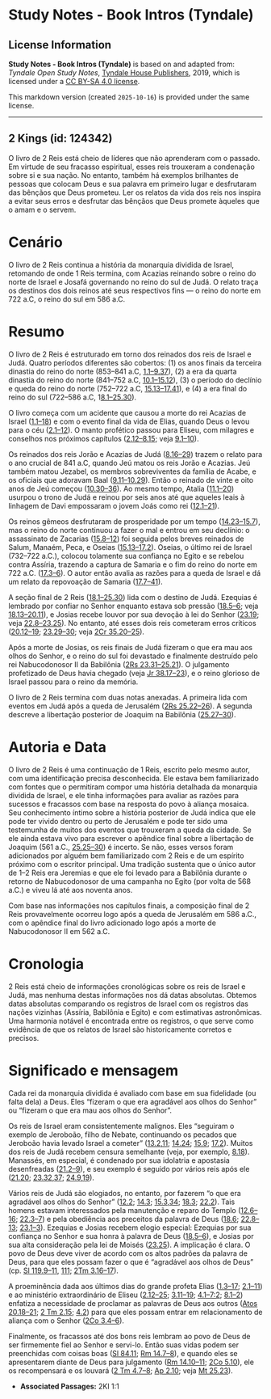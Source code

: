 # Study Notes - Book Intros (Tyndale)

## License Information

**Study Notes - Book Intros (Tyndale)** is based on and adapted from: _Tyndale Open Study Notes_, [Tyndale House Publishers](https://tyndaleopenresources.com/), 2019, which is licensed under a [CC BY-SA 4.0 license](https://creativecommons.org/licenses/by-sa/4.0/legalcode.en).

This markdown version (created `2025-10-16`) is provided under the same license.



--------------------------------

## 2 Kings (id: 124342)

O livro de 2 Reis está cheio de líderes que não aprenderam com o passado. Em virtude de seu fracasso espiritual, esses reis trouxeram a condenação sobre si e sua nação. No entanto, também há exemplos brilhantes de pessoas que colocam Deus e sua palavra em primeiro lugar e desfrutaram das bênçãos que Deus prometeu. Ler os relatos da vida dos reis nos inspira a evitar seus erros e desfrutar das bênçãos que Deus promete àqueles que o amam e o servem.

Cenário
=======

O livro de 2 Reis continua a história da monarquia dividida de Israel, retomando de onde 1 Reis termina, com Acazias reinando sobre o reino do norte de Israel e Josafá governando no reino do sul de Judá. O relato traça os destinos dos dois reinos até seus respectivos fins — o reino do norte em 722 a.C, o reino do sul em 586 a.C.

Resumo
======

O livro de 2 Reis é estruturado em torno dos reinados dos reis de Israel e Judá. Quatro períodos diferentes são cobertos: (1\) os anos finais da terceira dinastia do reino do norte (853–841 a.C, [1\.1–9\.37](https://ref.ly/2Kgs1:1-2Kgs9:37)), (2\) a era da quarta dinastia do reino do norte (841–752 a.C, [10\.1–15\.12](https://ref.ly/2Kgs10:1-2Kgs15:12)), (3\) o período do declínio e queda do reino do norte (752–722 a.C, [15\.13–17\.41](https://ref.ly/2Kgs15:13-2Kgs17:41)), e (4\) a era final do reino do sul (722–586 a.C, 1[8\.1–25\.30](https://ref.ly/2Kgs18:1-2Kgs25:30)).

O livro começa com um acidente que causou a morte do rei Acazias de Israel ([1\.1–18](https://ref.ly/2Kgs1:1-2Kgs1:18)) e com o evento final da vida de Elias, quando Deus o levou para o céu ([2\.1–12](https://ref.ly/2Kgs2:1-2Kgs2:12)). O manto profético passou para Eliseu, com milagres e conselhos nos próximos capítulos ([2\.12–8\.15](https://ref.ly/2Kgs2:12-2Kgs8:15); veja [9\.1–10](https://ref.ly/2Kgs9:1-2Kgs9:10)).

Os reinados dos reis Jorão e Acazias de Judá ([8\.16–29](https://ref.ly/2Kgs8:16-2Kgs8:29)) trazem o relato para o ano crucial de 841 a.C, quando Jeú matou os reis Jorão e Acazias. Jeú também matou Jezabel, os membros sobreviventes da família de Acabe, e os oficiais que adoravam Baal ([9\.11–10\.29](https://ref.ly/2Kgs9:11-2Kgs10:29)). Então o reinado de vinte e oito anos de Jeú começou ([10\.30–36](https://ref.ly/2Kgs10:30-2Kgs10:36)). Ao mesmo tempo, Atalia ([11\.1–20](https://ref.ly/2Kgs11:1-2Kgs11:20)) usurpou o trono de Judá e reinou por seis anos até que aqueles leais à linhagem de Davi empossaram o jovem Joás como rei ([12\.1–21](https://ref.ly/2Kgs12:1-2Kgs12:21)).

Os reinos gêmeos desfrutaram de prosperidade por um tempo ([14\.23–15\.7](https://ref.ly/2Kgs14:23-2Kgs15:7)), mas o reino do norte continuou a fazer o mal e entrou em seu declínio: o assassinato de Zacarias ([15\.8–12](https://ref.ly/2Kgs15:8-2Kgs15:12)) foi seguida pelos breves reinados de Salum, Manaém, Peca, e Oseias ([15\.13–17\.2](https://ref.ly/2Kgs15:13-2Kgs17:2)). Oseias, o último rei de Israel (732–722 a.C.), colocou tolamente sua confiança no Egito e se rebelou contra Assíria, trazendo a captura de Samaria e o fim do reino do norte em 722 a.C. ([17\.3–6](https://ref.ly/2Kgs17:3-2Kgs17:6)). O autor então avalia as razões para a queda de Israel e dá um relato da repovoação de Samaria ([17\.7–41](https://ref.ly/2Kgs17:7-2Kgs17:41)).

A seção final de 2 Reis ([18\.1–25\.30](https://ref.ly/2Kgs18:1-2Kgs25:30)) lida com o destino de Judá. Ezequias é lembrado por confiar no Senhor enquanto estava sob pressão ([18\.5–6](https://ref.ly/2Kgs18:5-2Kgs18:6); veja [18\.13–20\.11](https://ref.ly/2Kgs18:13-2Kgs20:11)), e Josias recebe louvor por sua devoção à lei do Senhor ([23\.19](https://ref.ly/2Kgs23:19); veja [22\.8–23\.25](https://ref.ly/2Kgs22:8-2Kgs23:25)). No entanto, até esses dois reis cometeram erros críticos ([20\.12–19](https://ref.ly/2Kgs20:12-2Kgs20:19); [23\.29–30](https://ref.ly/2Kgs23:29-2Kgs23:30); veja [2Cr 35\.20–25](https://ref.ly/2Chr35:20-2Chr35:25)).

Após a morte de Josias, os reis finais de Judá fizeram o que era mau aos olhos do Senhor, e o reino do sul foi devastado e finalmente destruído pelo rei Nabucodonosor II da Babilônia ([2Rs 23\.31–25\.21](https://ref.ly/2Kgs23:31-2Kgs25:21)). O julgamento profetizado de Deus havia chegado (veja [Jr 38\.17–23](https://ref.ly/Jer38:17-Jer38:23)), e o reino glorioso de Israel passou para o reino da memória.

O livro de 2 Reis termina com duas notas anexadas. A primeira lida com eventos em Judá após a queda de Jerusalém ([2Rs 25\.22–26](https://ref.ly/2Kgs25:22-2Kgs25:26)). A segunda descreve a libertação posterior de Joaquim na Babilônia ([25\.27–30](https://ref.ly/2Kgs25:27-2Kgs25:30)).

Autoria e Data
==============

O livro de 2 Reis é uma continuação de 1 Reis, escrito pelo mesmo autor, com uma identificação precisa desconhecida. Ele estava bem familiarizado com fontes que o permitiram compor uma história detalhada da monarquia dividida de Israel, e ele tinha informações para avaliar as razões para sucessos e fracassos com base na resposta do povo à aliança mosaica. Seu conhecimento íntimo sobre a história posterior de Judá indica que ele pode ter vivido dentro ou perto de Jerusalém e pode ter sido uma testemunha de muitos dos eventos que trouxeram a queda da cidade. Se ele ainda estava vivo para escrever o apêndice final sobre a libertação de Joaquim (561 a.C., [25\.25–30](https://ref.ly/2Kgs25:25-2Kgs25:30)) é incerto. Se não, esses versos foram adicionados por alguém bem familiarizado com 2 Reis e de um espírito próximo com o escritor principal. Uma tradição sustenta que o único autor de 1–2 Reis era Jeremias e que ele foi levado para a Babilônia durante o retorno de Nabucodonosor de uma campanha no Egito (por volta de 568 a.C.) e viveu lá até aos noventa anos.

Com base nas informações nos capítulos finais, a composição final de 2 Reis provavelmente ocorreu logo após a queda de Jerusalém em 586 a.C., com o apêndice final do livro adicionado logo após a morte de Nabucodonosor II em 562 a.C.

Cronologia
==========

2 Reis está cheio de informações cronológicas sobre os reis de Israel e Judá, mas nenhuma destas informações nos dá datas absolutas. Obtemos datas absolutas comparando os registros de Israel com os registros das nações vizinhas (Assíria, Babilônia e Egito) e com estimativas astronômicas. Uma harmonia notável é encontrada entre os registros, o que serve como evidência de que os relatos de Israel são historicamente corretos e precisos.

Significado e mensagem
======================

Cada rei da monarquia dividida é avaliado com base em sua fidelidade (ou falta dela) a Deus. Eles “fizeram o que era agradável aos olhos do Senhor” ou “fizeram o que era mau aos olhos do Senhor”.

Os reis de Israel eram consistentemente malignos. Eles “seguiram o exemplo de Jeroboão, filho de Nebate, continuando os pecados que Jeroboão havia levado Israel a cometer” ([13\.2](https://ref.ly/2Kgs13:2),[11](https://ref.ly/2Kgs13:11); [14\.24](https://ref.ly/2Kgs14:24); [15\.9](https://ref.ly/2Kgs15:9); [17\.2](https://ref.ly/2Kgs17:2)). Muitos dos reis de Judá recebem censura semelhante (veja, por exemplo, [8\.18](https://ref.ly/2Kgs8:18)). Manassés, em especial, é condenado por sua idolatria e apostasia desenfreadas ([21\.2–9](https://ref.ly/2Kgs21:2-2Kgs21:9)), e seu exemplo é seguido por vários reis após ele ([21\.20](https://ref.ly/2Kgs21:20); [23\.32](https://ref.ly/2Kgs23:32),[37](https://ref.ly/2Kgs23:37); [24\.9](https://ref.ly/2Kgs24:9),[19](https://ref.ly/2Kgs24:19)).

Vários reis de Judá são elogiados, no entanto, por fazerem “o que era agradável aos olhos do Senhor” ([12\.2](https://ref.ly/2Kgs12:2); [14\.3](https://ref.ly/2Kgs14:3); [15\.3](https://ref.ly/2Kgs15:3),[34](https://ref.ly/2Kgs15:34); [18\.3](https://ref.ly/2Kgs18:3); [22\.2](https://ref.ly/2Kgs22:2)). Tais homens estavam interessados pela manutenção e reparo do Templo ([12\.6–16](https://ref.ly/2Kgs12:6-2Kgs12:16); [22\.3–7](https://ref.ly/2Kgs22:3-2Kgs22:7)) e pela obediência aos preceitos da palavra de Deus ([18\.6](https://ref.ly/2Kgs18:6); [22\.8–13](https://ref.ly/2Kgs22:8-2Kgs22:13); [23\.1–3](https://ref.ly/2Kgs23:1-2Kgs23:3)). Ezequias e Josias recebem elogio especial: Ezequias por sua confiança no Senhor e sua honra à palavra de Deus ([18\.5–6](https://ref.ly/2Kgs18:5-2Kgs18:6)), e Josias por sua alta consideração pela lei de Moisés ([23\.25](https://ref.ly/2Kgs23:25)). A implicação é clara. O povo de Deus deve viver de acordo com os altos padrões da palavra de Deus, para que eles possam fazer o que é “agradável aos olhos de Deus” (cp. [Sl 119\.9–11](https://ref.ly/Ps119:9-Ps119:11), [111](https://ref.ly/Ps119:111); [2Tm 3\.16–17](https://ref.ly/2Tim3:16-2Tim3:17)).

A proeminência dada aos últimos dias do grande profeta Elias ([1\.3–17](https://ref.ly/2Kgs1:3-2Kgs1:17); [2\.1–11](https://ref.ly/2Kgs2:1-2Kgs2:11)) e ao ministério extraordinário de Eliseu ([2\.12–25](https://ref.ly/2Kgs2:12-2Kgs2:25); [3\.11–19](https://ref.ly/2Kgs3:11-2Kgs3:19); [4\.1–7:2](https://ref.ly/2Kgs4:1-2Kgs7:2); [8\.1–2](https://ref.ly/2Kgs8:1-2Kgs8:2)) enfatiza a necessidade de proclamar as palavras de Deus aos outros ([Atos 20\.18–21](https://ref.ly/Acts20:18-Acts20:21); [2 Tm 2\.15](https://ref.ly/2Tim2:15); [4\.2](https://ref.ly/2Tim4:2)) para que eles possam entrar em relacionamento de aliança com o Senhor ([2Co 3\.4–6](https://ref.ly/2Cor3:4-2Cor3:6)).

Finalmente, os fracassos até dos bons reis lembram ao povo de Deus de ser firmemente fiel ao Senhor e servi\-lo. Então suas vidas podem ser preenchidas com coisas boas ([Sl 84\.11](https://ref.ly/Ps84:11); [Rm 14\.7–8](https://ref.ly/Rom14:7-Rom14:8)), e quando eles se apresentarem diante de Deus para julgamento ([Rm 14\.10–11](https://ref.ly/Rom14:10-Rom14:11); [2Co 5\.10](https://ref.ly/2Cor5:10)), ele os recompensará e os louvará ([2 Tm 4\.7–8](https://ref.ly/2Tim4:7-2Tim4:8); [Ap 2\.10](https://ref.ly/Rev2:10); veja [Mt 25\.23](https://ref.ly/Matt25:23)).

* **Associated Passages:** 2KI 1:1

